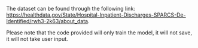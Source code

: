 The dataset can be found through the following link: https://healthdata.gov/State/Hospital-Inpatient-Discharges-SPARCS-De-Identified/rwh3-2k63/about_data. 

Please note that the code provided will only train the model, it will not save, it will not take user input. 
